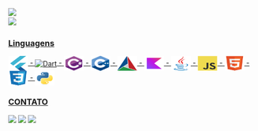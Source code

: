 

<div>
  <a href="https://github.com/vilar95">

  <div>
    <img height="350em" src="https://github-readme-stats.vercel.app/api/top-langs/?username=vilar95&layout=compact&langs_count=20&theme=github_dark"/>
  </div>
  <div>
    <img height="165em" src="https://github-readme-stats.vercel.app/api?username=vilar95&show_icons=true&theme=github_dark"/> 
  </div>
    
</div>

<h3> Linguagens </h3>
<div>
  <img align="center" alt="Flutter" height="30" width="40" src="https://raw.githubusercontent.com/devicons/devicon/master/icons/flutter/flutter-original.svg">
 - <img align="center" alt="Dart" height="30" width="40" src="https://cdn.jsdelivr.net/gh/devicons/devicon@latest/icons/dart/dart-original.svg" />
  - <img align="center" alt="Csharp" height="30" width="40" src="https://raw.githubusercontent.com/devicons/devicon/master/icons/csharp/csharp-original.svg">
  - <img align="center" alt="cplusplus" height="30" width="40" src="https://raw.githubusercontent.com/devicons/devicon/master/icons/cplusplus/cplusplus-original.svg">
 - <img align="center" alt="cmake" height="30" width="40" src="https://raw.githubusercontent.com/devicons/devicon/master/icons/cmake/cmake-original.svg">
 - <img align="center" alt="kotlin" height="30" width="40" src="https://raw.githubusercontent.com/devicons/devicon/master/icons/kotlin/kotlin-original.svg">
 - <img align="center" alt="java" height="30" width="40" src="https://raw.githubusercontent.com/devicons/devicon/master/icons/java/java-original.svg">
 - <img align="center" alt="javascript" height="30" width="40" src="https://raw.githubusercontent.com/devicons/devicon/master/icons/javascript/javascript-original.svg">
  - <img align="center" alt="Html5" height="30" width="40" src="https://raw.githubusercontent.com/devicons/devicon/master/icons/html5/html5-original.svg">
  - <img align="center" alt="Css3" height="30" width="40" src="https://raw.githubusercontent.com/devicons/devicon/master/icons/css3/css3-original.svg">
 - <img align="center" alt="python" height="30" width="40" src="https://raw.githubusercontent.com/devicons/devicon/master/icons/python/python-original.svg">
</div>
<h3> CONTATO </h3>  
<div>  
  <a href="https://api.whatsapp.com/send?phone=551195454705" target="_blank"><img src="https://img.shields.io/badge/WhatsApp-25D366?style=for-the-badge&logo=whatsapp&logoColor=white" target="_black"></a>
  <a href="mailto:e.vilar95@gmail.com" target="_blank"><img src="https://img.shields.io/badge/Gmail-D14836?style=for-the-badge&logo=gmail&logoColor=white" target="_black"></a>
  <a href="https://www.linkedin.com/in/eduardo-vilar-830050230/" target="_blank"><img src="https://img.shields.io/badge/LinkedIn-0077B5?style=for-the-badge&logo=linkedin&logoColor=white" target="_black"></a>
</div>

